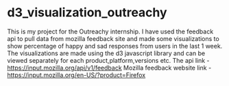 # d3_visualization_outreachy
This is my project for the Outreachy internship.
I have used the feedback api to pull data from mozilla feedback site and made some visualizations to show percentage of happy and sad responses from users  in the last 1 week.
The visualizations are made using the d3 javascript library and can be viewed separately for each product,platform,versions etc.
The api link -  https://input.mozilla.org/api/v1/feedback
Mozilla feedback website link - https://input.mozilla.org/en-US/?product=Firefox
